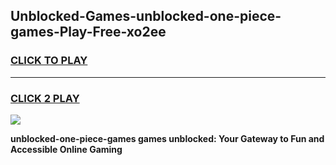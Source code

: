 
## Unblocked-Games-unblocked-one-piece-games-Play-Free-xo2ee
<h3>
<a href="https://premium76.site?title=unblocked-one-piece-games&ref=21A">CLICK TO PLAY</a></h3>
<hr>

<h3>
<a href="https://premium76.site?title=unblocked-one-piece-games&ref=21A">CLICK 2 PLAY</a>
  
</h3>

<a href="https://premium76.site?title=unblocked-one-piece-games&ref=21A"><img src="https://clearcache.store/games.png"></a>


**unblocked-one-piece-games games unblocked: Your Gateway to Fun and Accessible Online Gaming**
